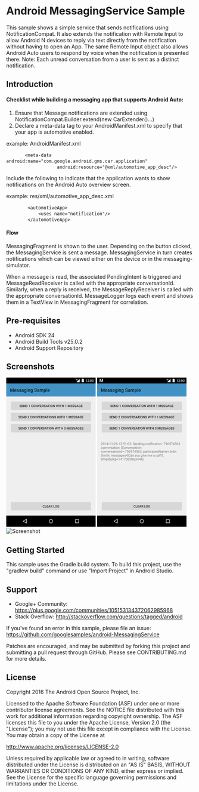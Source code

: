 
Android MessagingService Sample
===================================

This sample shows a simple service that sends notifications using
NotificationCompat. It also extends the notification with Remote
Input to allow Android N devices to reply via text directly from
the notification without having to open an App. The same Remote
Input object also allows Android Auto users to respond by voice
when the notification is presented there.
Note: Each unread conversation from a user is sent as a distinct
notification.

Introduction
------------

#### Checklist while building a messaging app that supports Android Auto:
1. Ensure that Message notifications are extended using
NotificationCompat.Builder.extend(new CarExtender()...)
2. Declare a meta-data tag to your AndroidManifest.xml to specify that your app
is automotive enabled.

example: AndroidManifest.xml

```
       <meta-data android:name="com.google.android.gms.car.application"
                   android:resource="@xml/automotive_app_desc"/>
```

Include the following to indicate that the application wants to show notifications on
the Android Auto overview screen.

example: res/xml/automotive\_app\_desc.xml
```
        <automotiveApp>
            <uses name="notification"/>
        </automotiveApp>
```

#### Flow
MessagingFragment is shown to the user. Depending on the button clicked, the MessagingService is
sent a message. MessagingService in turn creates notifications which can be viewed either on the
device or in the messaging-simulator.

When a message is read, the associated PendingIntent is triggered and MessageReadReceiver is called
with the appropriate conversationId. Similarly, when a reply is received, the MessageReplyReceiver
is called with the appropriate conversationId. MessageLogger logs each event and shows them in a
TextView in MessagingFragment for correlation.

Pre-requisites
--------------

- Android SDK 24
- Android Build Tools v25.0.2
- Android Support Repository

Screenshots
-------------

<img src="screenshots/1-main.png" height="400" alt="Screenshot"/> <img src="screenshots/2-onemessage.png" height="400" alt="Screenshot"/> <img src="screenshots/3-threemessages.png" height="400" alt="Screenshot"/> 

Getting Started
---------------

This sample uses the Gradle build system. To build this project, use the
"gradlew build" command or use "Import Project" in Android Studio.

Support
-------

- Google+ Community: https://plus.google.com/communities/105153134372062985968
- Stack Overflow: http://stackoverflow.com/questions/tagged/android

If you've found an error in this sample, please file an issue:
https://github.com/googlesamples/android-MessagingService

Patches are encouraged, and may be submitted by forking this project and
submitting a pull request through GitHub. Please see CONTRIBUTING.md for more details.

License
-------

Copyright 2016 The Android Open Source Project, Inc.

Licensed to the Apache Software Foundation (ASF) under one or more contributor
license agreements.  See the NOTICE file distributed with this work for
additional information regarding copyright ownership.  The ASF licenses this
file to you under the Apache License, Version 2.0 (the "License"); you may not
use this file except in compliance with the License.  You may obtain a copy of
the License at

http://www.apache.org/licenses/LICENSE-2.0

Unless required by applicable law or agreed to in writing, software
distributed under the License is distributed on an "AS IS" BASIS, WITHOUT
WARRANTIES OR CONDITIONS OF ANY KIND, either express or implied.  See the
License for the specific language governing permissions and limitations under
the License.
